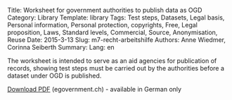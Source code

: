 Title: Worksheet for government authorities to publish data as OGD
Category: Library
Template: library
Tags: Test steps, Datasets, Legal basis, Personal information, Personal protection, copyrights, Free, Legal proposition, Laws, Standard levels, Commercial, Source, Anonymisation, Reuse
Date: 2015-3-13
Slug: m7-recht-arbeitshilfe
Authors: Anne Wiedmer, Corinna Seiberth
Summary: 
Lang: en


The worksheet is intended to serve as an aid agencies for publication of records, showing test steps must be carried out by the authorities before a dataset under OGD is published.

[Download PDF](http://www.egovernment.ch/umsetzung/00881/00883/01112/index.html?lang=en&download=NHzLpZeg7t,lnp6I0NTU042l2Z6ln1ad1IZn4Z2qZpnO2Yuq2Z6gpJCDdYR_g2ym162epYbg2c_JjKbNoKSn6A--) (egovernment.ch) - available in German only
